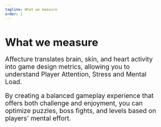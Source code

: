 ```yaml
---
tagline: What we measure
order: 1
---
```


<h1 style="font-size: 2.5em;">What we measure</h1>

<div class="section" style="margin-bottom: 10px;">
    <p style="font-size: 1.5em;">Affecture translates brain, skin, and heart activity into game design metrics, allowing you to understand Player Attention, Stress and Mental Load.</p>
</div>

<div class="section" style="margin-bottom: 20px;">
    <p style="font-size: 1.5em;">By creating a balanced gameplay experience that offers both challenge and enjoyment, you can optimize puzzles, boss fights, and levels based on players' mental effort.</p>
</div>

